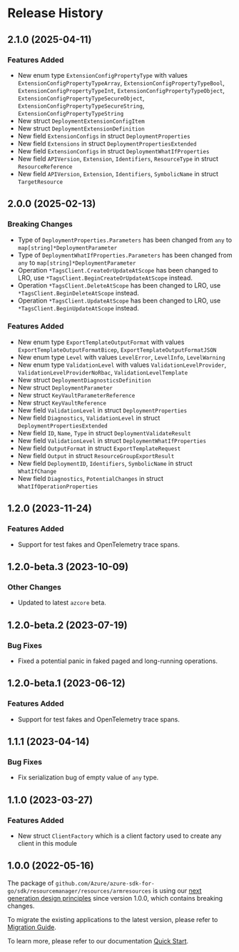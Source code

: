 # Release History

## 2.1.0 (2025-04-11)
### Features Added

- New enum type `ExtensionConfigPropertyType` with values `ExtensionConfigPropertyTypeArray`, `ExtensionConfigPropertyTypeBool`, `ExtensionConfigPropertyTypeInt`, `ExtensionConfigPropertyTypeObject`, `ExtensionConfigPropertyTypeSecureObject`, `ExtensionConfigPropertyTypeSecureString`, `ExtensionConfigPropertyTypeString`
- New struct `DeploymentExtensionConfigItem`
- New struct `DeploymentExtensionDefinition`
- New field `ExtensionConfigs` in struct `DeploymentProperties`
- New field `Extensions` in struct `DeploymentPropertiesExtended`
- New field `ExtensionConfigs` in struct `DeploymentWhatIfProperties`
- New field `APIVersion`, `Extension`, `Identifiers`, `ResourceType` in struct `ResourceReference`
- New field `APIVersion`, `Extension`, `Identifiers`, `SymbolicName` in struct `TargetResource`


## 2.0.0 (2025-02-13)
### Breaking Changes

- Type of `DeploymentProperties.Parameters` has been changed from `any` to `map[string]*DeploymentParameter`
- Type of `DeploymentWhatIfProperties.Parameters` has been changed from `any` to `map[string]*DeploymentParameter`
- Operation `*TagsClient.CreateOrUpdateAtScope` has been changed to LRO, use `*TagsClient.BeginCreateOrUpdateAtScope` instead.
- Operation `*TagsClient.DeleteAtScope` has been changed to LRO, use `*TagsClient.BeginDeleteAtScope` instead.
- Operation `*TagsClient.UpdateAtScope` has been changed to LRO, use `*TagsClient.BeginUpdateAtScope` instead.

### Features Added

- New enum type `ExportTemplateOutputFormat` with values `ExportTemplateOutputFormatBicep`, `ExportTemplateOutputFormatJSON`
- New enum type `Level` with values `LevelError`, `LevelInfo`, `LevelWarning`
- New enum type `ValidationLevel` with values `ValidationLevelProvider`, `ValidationLevelProviderNoRbac`, `ValidationLevelTemplate`
- New struct `DeploymentDiagnosticsDefinition`
- New struct `DeploymentParameter`
- New struct `KeyVaultParameterReference`
- New struct `KeyVaultReference`
- New field `ValidationLevel` in struct `DeploymentProperties`
- New field `Diagnostics`, `ValidationLevel` in struct `DeploymentPropertiesExtended`
- New field `ID`, `Name`, `Type` in struct `DeploymentValidateResult`
- New field `ValidationLevel` in struct `DeploymentWhatIfProperties`
- New field `OutputFormat` in struct `ExportTemplateRequest`
- New field `Output` in struct `ResourceGroupExportResult`
- New field `DeploymentID`, `Identifiers`, `SymbolicName` in struct `WhatIfChange`
- New field `Diagnostics`, `PotentialChanges` in struct `WhatIfOperationProperties`


## 1.2.0 (2023-11-24)
### Features Added

- Support for test fakes and OpenTelemetry trace spans.


## 1.2.0-beta.3 (2023-10-09)

### Other Changes

- Updated to latest `azcore` beta.

## 1.2.0-beta.2 (2023-07-19)

### Bug Fixes

- Fixed a potential panic in faked paged and long-running operations.

## 1.2.0-beta.1 (2023-06-12)

### Features Added

- Support for test fakes and OpenTelemetry trace spans.

## 1.1.1 (2023-04-14)
### Bug Fixes

- Fix serialization bug of empty value of `any` type.


## 1.1.0 (2023-03-27)
### Features Added

- New struct `ClientFactory` which is a client factory used to create any client in this module


## 1.0.0 (2022-05-16)

The package of `github.com/Azure/azure-sdk-for-go/sdk/resourcemanager/resources/armresources` is using our [next generation design principles](https://azure.github.io/azure-sdk/general_introduction.html) since version 1.0.0, which contains breaking changes.

To migrate the existing applications to the latest version, please refer to [Migration Guide](https://aka.ms/azsdk/go/mgmt/migration).

To learn more, please refer to our documentation [Quick Start](https://aka.ms/azsdk/go/mgmt).